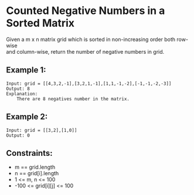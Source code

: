 # Counted Negative Numbers in a Sorted Matrix

Given a m x n matrix grid which is sorted in non-increasing order both row-wise  
and column-wise, return the number of negative numbers in grid.

 

## Example 1:

    Input: grid = [[4,3,2,-1],[3,2,1,-1],[1,1,-1,-2],[-1,-1,-2,-3]]
    Output: 8
    Explanation: 
        There are 8 negatives number in the matrix.

## Example 2:

    Input: grid = [[3,2],[1,0]]
    Output: 0

 

## Constraints:

* m == grid.length
* n == grid[i].length
* 1 <= m, n <= 100
* -100 <= grid[i][j] <= 100

